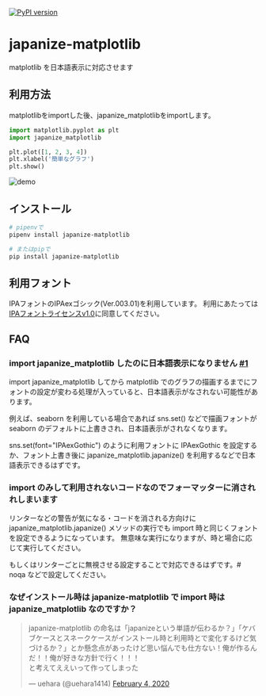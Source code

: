 [![PyPI version](https://badge.fury.io/py/japanize-matplotlib.svg)](https://badge.fury.io/py/japanize-matplotlib)
# japanize-matplotlib
matplotlib を日本語表示に対応させます

## 利用方法
matplotlibをimportした後、japanize_matplotlibをimportします。

```python
import matplotlib.pyplot as plt
import japanize_matplotlib

plt.plot([1, 2, 3, 4])
plt.xlabel('簡単なグラフ')
plt.show()
```


![demo](https://raw.githubusercontent.com/uehara1414/japanize-matplotlib/master/demo.png?token=AOnChuZIQchUxiL0U8qlW633FM-RMSuvks5bxW8zwA%3D%3D "demo")

## インストール
```sh
# pipenvで
pipenv install japanize-matplotlib

# またはpipで
pip install japanize-matplotlib
```

## 利用フォント
IPAフォントのIPAexゴシック(Ver.003.01)を利用しています。
利用にあたっては[IPAフォントライセンスv1.0](https://github.com/uehara1414/japanize-matplotlib/blob/master/japanize_matplotlib/fonts/IPA_Font_License_Agreement_v1.0.txt)に同意してください。

## FAQ
### import japanize_matplotlib したのに日本語表示になりません [#1](https://github.com/uehara1414/japanize-matplotlib/issues/1)
import japanize_matplotlib してから matplotlib でのグラフの描画するまでにフォントの設定が変わる処理が入っていると、日本語表示がなされない可能性があります。

例えば、seaborn を利用している場合であれば sns.set() などで描画フォントが seaborn のデフォルトに上書きされ、日本語表示がされなくなります。

sns.set(font="IPAexGothic") のように利用フォントに IPAexGothic を設定するか、フォント上書き後に japanize_matplotlib.japanize() を利用するなどで日本語表示できるはずです。

### import のみして利用されないコードなのでフォーマッターに消されれしまいます
リンターなどの警告が気になる・コードを消される方向けに japanize_matplotlib.japanize() メソッドの実行でも import 時と同じくフォントを設定できるようになっています。
無意味な実行になりますが、時と場合に応じて実行してください。

もしくはリンターごとに無視させる設定することで対応できるはずです。# noqa などで設定してください。

### なぜインストール時は japanize-matplotlib で import 時は japanize_matplotlib なのですか？
<blockquote class="twitter-tweet" data-partner="tweetdeck"><p lang="ja" dir="ltr">japanize-matplotlib の命名は「japanizeという単語が伝わるか？」「ケバブケースとスネークケースがインストール時と利用時とで変化するけど気づけるか？」とか懸念点があったけど思い悩んでも仕方ない！俺が作るんだ！！俺が好きな方針で行く！！！<br>と考えてええいって作ってしまった</p>&mdash; uehara (@uehara1414) <a href="https://twitter.com/uehara1414/status/1224713926128087042?ref_src=twsrc%5Etfw">February 4, 2020</a></blockquote>
<script async src="https://platform.twitter.com/widgets.js" charset="utf-8"></script>
